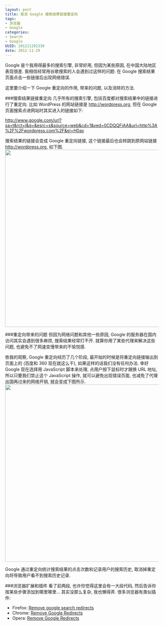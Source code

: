 ```yaml
---
layout: post
title: 取消 Google 搜索结果链接重定向
tags: 
- 浏览器
- Google 
categories:
- Search
- Google
UUID: 201211292330
date: 2012-11-29
---
```


Google 是个我用得最多的搜索引擎, 非常好用, 但因为某些原因, 在中国大陆地区表现很差. 我相信经常用谷歌搜索的人会遇到过这样的问题: 在 Google 搜索结果页面点击一些链接后出现网络错误.

这里要介绍一下 Google 重定向的作用, 带来的问题, 以及消除的方法.

###搜索结果链接重定向
几乎所有的搜索引擎, 包括百度都对搜索结果中的链接进行了重定向. 比如 WordPress 的网站链接是 http://wordpress.org, 但在 Google 页面搜索点进网站时其实进入的链接如下:

http://www.google.com/url?sa=t&rct=j&q=&esrc=s&source=web&cd=1&ved=0CDQQFjAA&url=http%3A%2F%2Fwordpress.com%2F&ei=H0ay

搜索结果的链接会变成 Google 重定向链接, 这个链接最后也会转跳到原网站链接 http://wordpress.org, 如下图.
<img src="{{site.static_url}}/assets/images/google/google-redirects.png" width="580px"></img>

###重定向带来的问题
但因为网络问题和其他一些原因, Google 的服务器在国内访问其实会遇到很多麻烦, 搜索结果经常打不开. 就算你用了某些代理来解决这些问题, 也避免不了网速变慢带来的不愉悦感.

依我的观察, Google 重定向经历了几个阶段, 最开始的时候是将重定向链接输出到页面上的 (百度和 360 现在就这么干), 如果这样的话我们没有任何办法. 幸好 Google 现在选择用 JavaScript 脚本来处理, 点用户按下鼠标时才跟换 URL 地址, 所以只要我们禁止这个 JavaScript 操作, 就可以避免出现错误页面, 也减免了代理出国再过来的网络开销, 就会变成下图所示.
<img src="{{site.static_url}}/assets/images/google/direct-links.png" width="580px"></img>

Google 通过重定向统计搜索结果的点击次数和记录用户的搜索历史, 取消掉重定向将导致用户看不到搜索历史记录.

###浏览器扩展和插件
看了前两段, 也许你觉得这里会有一大段代码, 然后告诉你按某些步骤添加到哪里哪里... 其实没那么复杂, 我也懒得弄. 很多浏览器有类似插件:
<ul>
<li>Firefox: <a href="https://addons.mozilla.org/en-us/firefox/addon/google-no-tracking-url/" rel="external">Remove google search redirects</a></li>
<li>Chrome: <a href="https://chrome.google.com/webstore/detail/remove-google-redirects/ccenmflbeofaceccfhhggbagkblihpoh" rel="external">Remove Google Redirects</a></li>
<li>Opera: <a href="https://addons.opera.com/zh-cn/extensions/details/remove-google-redirects/" rel="external">Remove Google Redirects</a></li>
</ul>
